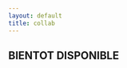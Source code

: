 ```yaml
---
layout: default
title: collab
---
```


<section class="image-gallery">
  <h2 class="gallery-title">BIENTOT DISPONIBLE</h2>
</section>
